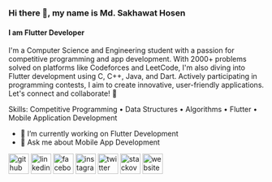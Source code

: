 ### Hi there 👋, my name is Md. Sakhawat Hosen
#### I am Flutter Developer

I'm a Computer Science and Engineering student with a passion for competitive programming and app development. With 2000+ problems solved on platforms like Codeforces and LeetCode, I'm also diving into Flutter development using C, C++, Java, and Dart. Actively participating in programming contests, I aim to create innovative, user-friendly applications. Let's connect and collaborate! 🚀

Skills: Competitive Programming • Data Structures • Algorithms • Flutter • Mobile Application Development

- 🔭 I’m currently working on Flutter Development 
- 💬 Ask me about Mobile App Development 


[<img src='https://cdn.jsdelivr.net/npm/simple-icons@3.0.1/icons/github.svg' alt='github' height='40'>](https://github.com/ShRudra88)  [<img src='https://cdn.jsdelivr.net/npm/simple-icons@3.0.1/icons/linkedin.svg' alt='linkedin' height='40'>](https://www.linkedin.com/in/shr88//)  [<img src='https://cdn.jsdelivr.net/npm/simple-icons@3.0.1/icons/facebook.svg' alt='facebook' height='40'>](https://www.facebook.com/s.h.rudra88)  [<img src='https://cdn.jsdelivr.net/npm/simple-icons@3.0.1/icons/instagram.svg' alt='instagram' height='40'>](https://www.instagram.com/s.h.rudra88//)  [<img src='https://cdn.jsdelivr.net/npm/simple-icons@3.0.1/icons/twitter.svg' alt='twitter' height='40'>](https://twitter.com/HRudra88)  [<img src='https://cdn.jsdelivr.net/npm/simple-icons@3.0.1/icons/stackoverflow.svg' alt='stackoverflow' height='40'>](https://stackoverflow.com/users/25552622/md-sakhawat-hosen)  [<img src='https://cdn.jsdelivr.net/npm/simple-icons@3.0.1/icons/icloud.svg' alt='website' height='40'>](https://www.stopstalk.com/user/profile/s_h_rudra88)  

